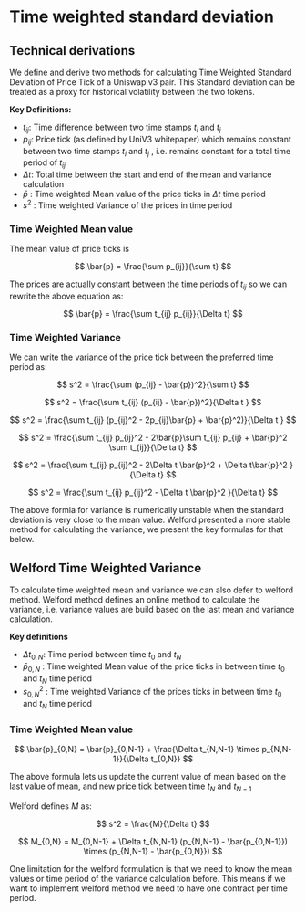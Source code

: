 # Time weighted standard deviation

## Technical derivations

We define and derive two methods for calculating Time Weighted Standard Deviation of Price Tick of a Uniswap v3 pair. This Standard deviation can be treated as a proxy for historical volatility between the two tokens.

**Key Definitions:**

- $t_{ij}$: Time difference between two time stamps $t_i$ and $t_j$
- $p_{ij}$: Price tick (as defined by UniV3 whitepaper) which remains constant between two time stamps $t_i$ and $t_j$ , i.e. remains constant for a total time period of $t_{ij}$
- $\Delta t$: Total time between the start and end of the mean and variance calculation
- $\bar{p}$ : Time weighted Mean value of the price ticks in $\Delta t$ time period
- $s^2$ : Time weighted Variance of the prices in time period

### Time Weighted Mean value

The mean value of price ticks is

$$
\bar{p} = \frac{\sum  p_{ij}}{\sum t}
$$

The prices are actually constant between the time periods of $t_{ij}$ so we can rewrite the above equation as:

$$
\bar{p} = \frac{\sum t_{ij} p_{ij}}{\Delta t}
$$

### Time Weighted Variance

We can write the variance of the price tick between the preferred time period as:

$$
s^2 =
\frac{\sum  (p_{ij} - \bar{p})^2}{\sum t}
$$

$$
s^2 =
\frac{\sum t_{ij}  (p_{ij} - \bar{p})^2}{\Delta t }
$$

$$
s^2 =
\frac{\sum t_{ij}  (p_{ij}^2 - 2p_{ij}\bar{p} + \bar{p}^2)}{\Delta t }
$$

$$
s^2 =
\frac{\sum t_{ij}  p_{ij}^2 - 2\bar{p}\sum t_{ij} p_{ij} + \bar{p}^2 \sum t_{ij}}{\Delta t}
$$

$$
s^2 =
\frac{\sum t_{ij}  p_{ij}^2 - 2\Delta t \bar{p}^2 + \Delta t\bar{p}^2 }{\Delta t}
$$

$$
s^2 =
\frac{\sum t_{ij}  p_{ij}^2 - \Delta t \bar{p}^2 }{\Delta t}
$$

The above formla for variance is numerically unstable when the standard deviation is very close to the mean value. Welford presented a more stable method for calculating the variance, we present the key formulas for that below.

## Welford Time Weighted Variance

To calculate time weighted mean and variance we can also defer to welford method. Welford method defines an online method to calculate the variance, i.e. variance values are build based on the last mean and variance calculation.

**Key definitions**

- $\Delta t_{0,N}$: Time period between time $t_0$ and $t_N$
- $\bar{p}_{0,N}$ : Time weighted Mean value of the price ticks in between time $t_0$ and $t_N$ time period
- $s^2_{0,N}$ : Time weighted Variance of the prices ticks in between time $t_0$ and $t_N$ time period

### Time Weighted Mean value

$$
\bar{p}_{0,N} = \bar{p}_{0,N-1} + \frac{\Delta t_{N,N-1} \times p_{N,N-1}}{\Delta t_{0,N}}
$$

The above formula lets us update the current value of mean based on the last value of mean, and new price tick between time $t_N$ and $t_{N-1}$

Welford defines $M$ as:

$$
s^2 = \frac{M}{\Delta t}
$$

$$
M_{0,N} = M_{0,N-1} + \Delta t_{N,N-1} (p_{N,N-1} - \bar{p_{0,N-1}}) \times (p_{N,N-1} - \bar{p_{0,N}})
$$

One limitation for the welford formulation is that we need to know the mean values or time period of the variance calculation before. This means if we want to implement welford method we need to have one contract per time period.
